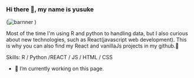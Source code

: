 


### Hi there 👋, my name is yusuke
(![barnner](https://user-images.githubusercontent.com/66249668/114358036-6ae56c80-9bad-11eb-8e1e-5b9bff4e7925.jpg)
)

Most of the time I'm using R and python to handling data, but I also curious about new technologies, such as React(javascript web development). This is why you can also find my React and vanillaJs projects in my github.👋

Skills: R / Python /REACT / JS / HTML / CSS 

- 🔭 I’m currently working on this page. 


